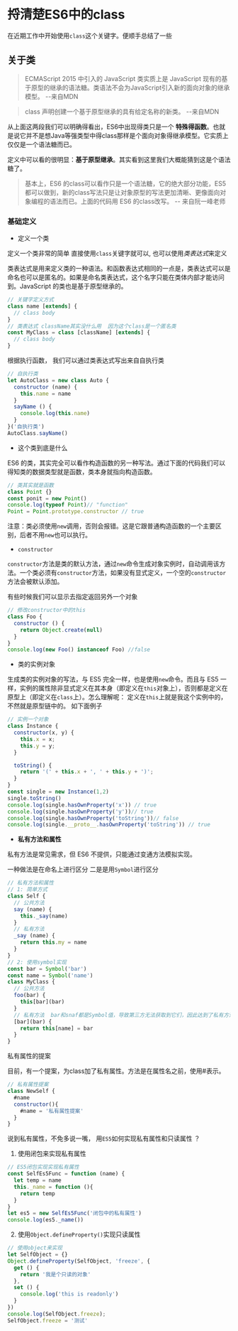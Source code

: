 # 捋清楚ES6中的class

在近期工作中开始使用```class```这个关键字。便顺手总结了一些

## 关于类

> ECMAScript 2015 中引入的 JavaScript 类实质上是 JavaScript 现有的基于原型的继承的语法糖。类语法不会为JavaScript引入新的面向对象的继承模型。 --来自MDN

> class 声明创建一个基于原型继承的具有给定名称的新类。 --来自MDN

从上面这两段我们可以明确得看出，ES6中出现得类只是一个 **特殊得函数**。也就是说它并不是想Java等强类型中得class那样是个面向对象得继承模型。它实质上仅仅是一个语法糖而已。

定义中可以看的很明显：**基于原型继承**。其实看到这里我们大概能猜到这是个语法糖了。
> 基本上，ES6 的class可以看作只是一个语法糖，它的绝大部分功能，ES5 都可以做到，新的class写法只是让对象原型的写法更加清晰、更像面向对象编程的语法而已。上面的代码用 ES6 的class改写。 -- 来自阮一峰老师

### 基础定义

- 定义一个类

定义一个类非常的简单 直接使用`class`关键字就可以, 也可以使用*类表达式*来定义

类表达式是用来定义类的一种语法。和函数表达式相同的一点是，类表达式可以是命名也可以是匿名的。如果是命名类表达式，这个名字只能在类体内部才能访问到。JavaScript 的类也是基于原型继承的。
```js
// 关键字定义方式
class name [extends] {
  // class body
}
// 类表达式 className其实没什么用  因为这个class是一个匿名类
const MyClass = class [className] [extends] {
  // class body
}
```
根据执行函数， 我们可以通过类表达式写出来自自执行类
```js
// 自执行类
let AutoClass = new class Auto {
  constructor (name) {
    this.name = name
  }
  sayName () {
    console.log(this.name)
  }
}('自执行类')
AutoClass.sayName()
```

- 这个类到底是什么

ES6 的类，其实完全可以看作构造函数的另一种写法。通过下面的代码我们可以得知类的数据类型就是函数，类本身就指向构造函数。
```js
// 类其实就是函数
class Point {}
const ponit = new Point()
console.log(typeof Point)// "function"
Point = Point.prototype.constructor // true
```
注意：类必须使用`new`调用，否则会报错。这是它跟普通构造函数的一个主要区别，后者不用`new`也可以执行。


- `constructor`

`constructor`方法是类的默认方法，通过`new`命令生成对象实例时，自动调用该方法。一个类必须有`constructor`方法，如果没有显式定义，一个空的`constructor`方法会被默认添加。

有些时候我们可以显示去指定返回另外一个对象
```js
// 修改constructor中的this
class Foo {
  constructor () {
    return Object.create(null)
  }
}
console.log(new Foo() instanceof Foo) //false
```

- 类的实例对象

生成类的实例对象的写法，与 ES5 完全一样，也是使用`new`命令。而且与 ES5 一样，实例的属性除非显式定义在其本身（即定义在`this`对象上），否则都是定义在原型上（即定义在`class`上）。怎么理解呢： 定义在`this`上就是我这个实例中的，不然就是原型链中的。 如下面例子
```js
// 实例一个对象
class Instance {
  constructor(x, y) {
    this.x = x;
    this.y = y;
  }

  toString() {
    return '(' + this.x + ', ' + this.y + ')';
  }
}
const single = new Instance(1,2)
single.toString()
console.log(single.hasOwnProperty('x')) // true
console.log(single.hasOwnProperty('y'))// true
console.log(single.hasOwnProperty('toString'))// false
console.log(single.__proto__.hasOwnProperty('toString')) // true
```

- **私有方法和属性**

私有方法是常见需求，但 ES6 不提供，只能通过变通方法模拟实现。

一种做法是在命名上进行区分 二是是用`Symbol`进行区分
```js
// 私有方法和属性
// 1: 简单方式
class Self {
  // 公共方法
  say (name) {
    this._say(name)
  }
  // 私有方法
  _say (name) {
    return this.my = name
  }
}
// 2: 使用symbol实现
const bar = Symbol('bar')
const name = Symbol('name')
class MyClass {
  // 公共方法
  foo(bar) {
    this[bar](bar)
  }
  // 私有方法  bar和snaf都是Symbol值，导致第三方无法获取到它们，因此达到了私有方法和私有属性的效果。
  [bar](bar) {
    return this[name] = bar
  }
}
```
私有属性的提案

目前，有一个提案，为class加了私有属性。方法是在属性名之前，使用#表示。
```js
// 私有属性提案
class NewSelf {
  #name
  constructor(){
    #name = '私有属性提案'
  }
}
```

说到私有属性，不免多说一嘴， 用`ES5`如何实现私有属性和只读属性 ？
1. 使用闭包来实现私有属性
```js
// ES5闭包实现实现私有属性
const SelfEs5Func = function (name) {
  let temp = name
  this._name = function (){
    return temp
  }
}
let es5 = new SelfEs5Func('闭包中的私有属性')
console.log(es5._name())
```
2. 使用`Object.defineProperty()`实现只读属性
```js
// 使用object来实现
let SelfObject = {}
Object.defineProperty(SelfObject, 'freeze', {
  get () {
    return '我是个只读的对象'
  },
  set () {
    console.log('this is readonly')
  }
})
console.log(SelfObject.freeze);
SelfObject.freeze = '测试'
```












